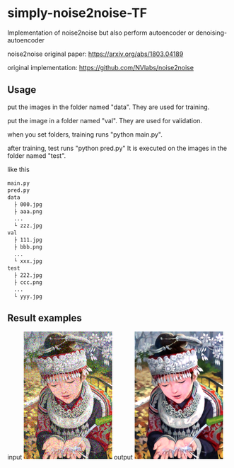 # simply-noise2noise-TF
Implementation of noise2noise but also perform autoencoder or denoising-autoencoder

noise2noise original paper: https://arxiv.org/abs/1803.04189

original implementation: https://github.com/NVlabs/noise2noise

## Usage
put the images in the folder named "data". They are used for training. 
       
put the image in a folder named "val". They are used for validation.

when you set folders, training runs "python main.py". 

after training, test runs "python pred.py" It is executed on the images in the folder named "test". 


like this
```
main.py
pred.py
data
  ├ 000.jpg
  ├ aaa.png
  ...
  └ zzz.jpg
val
  ├ 111.jpg
  ├ bbb.png
  ...
  └ xxx.jpg
test
  ├ 222.jpg
  ├ ccc.png
  ...
  └ yyy.jpg 
```

## Result examples
input
<img src = 'ouput/5_xval.png' width = '200px'>
output
<img src = 'ouput/5_yval.png' width = '200px'>
